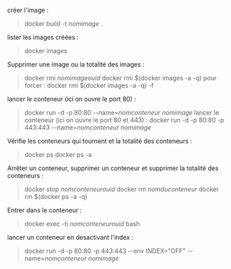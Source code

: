 créer l'image :
> docker build -t *nomimage* .

lister les images créées :
> docker images

Supprimer une image ou la totalité des images :
> docker rmi *nomimageouid*
> docker rmi $(docker images -a -q)
pour forcer :
> docker rmi $(docker images -a -q) -f

lancer le conteneur (ici on ouvre le port 80) :
> docker run -d -p 80:80 --name=*nomconteneur* *nomimage*
lancer le conteneur (ici on ouvre le port 80 et 443) :
> docker run -d -p 80:80 -p 443:443 --name=*nomconteneur* *nomimage*

Vérifie les conteneurs qui tournent et la totalité des conteneurs :
> docker ps
> docker ps -a

Arrêter un conteneur, supprimer un conteneur et supprimer la totalité des conteneurs :
> docker stop *nomconteneurouid*
> docker rm *nomduconteneur*
> docker rm $(docker ps -a -q)

Entrer dans le conteneur :
> docker exec -ti *nomconteneurouid* bash

lancer un conteneur en desactivant l'index :
> docker run -d -p 80:80 -p 443:443 --env INDEX="OFF" --name=*nomconteneur* *nomimage*
